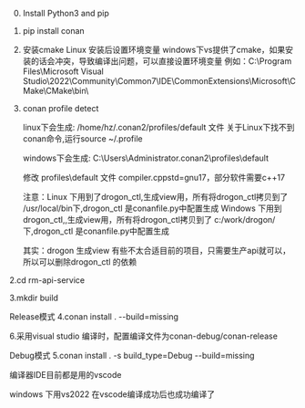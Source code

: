 0. Install Python3 and pip

1. pip install conan

2. 安装cmake
    Linux 安装后设置环境变量
    windows下vs提供了cmake，如果安装的话会冲突，导致编译出问题，可以直接设置环境变量
    例如：C:\Program Files\Microsoft Visual Studio\2022\Community\Common7\IDE\CommonExtensions\Microsoft\CMake\CMake\bin\

2. conan profile detect

   linux下会生成: /home/hz/.conan2/profiles/default 文件
   关于Linux下找不到conan命令,运行source ~/.profile

   windows下会生成: C:\Users\Administrator\.conan2\profiles\default
  
   修改 profiles\default 文件
   compiler.cppstd=gnu17，部分软件需要c++17

   注意：Linux 下用到了drogon_ctl,生成view用，所有将drogon_ctl拷贝到了 /usr/local/bin下,drogon_ctl 是conanfile.py中配置生成
        Windows 下用到drogon_ctl,,生成view用，所有将drogon_ctl拷贝到了 c:/work/drogon/下,drogon_ctl 是conanfile.py中配置生成

   其实：drogon 生成view 有些不太合适目前的项目，只需要生产api就可以，所以可以删除drogon_ctl 的依赖

2.cd rm-api-service

3.mkdir build

Release模式 
4.conan install . --build=missing

6.采用visual studio 编译时，配置编译文件为conan-debug/conan-release

Debug模式 
5.conan install . -s build_type=Debug --build=missing


编译器IDE目前都是用的vscode

windows 下用vs2022  在vscode编译成功后也成功编译了
